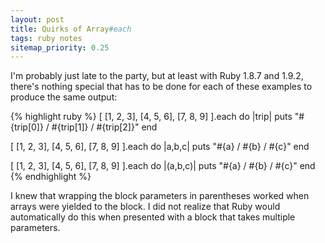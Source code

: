 ```yaml
---
layout: post
title: Quirks of Array#each
tags: ruby notes
sitemap_priority: 0.25
---
```

I'm probably just late to the party, but at least with Ruby 1.8.7 and 1.9.2,
there's nothing special that has to be done for each of these examples
to produce the same output:

{% highlight ruby %}
[ [1, 2, 3], [4, 5, 6], [7, 8, 9] ].each do |trip|
  puts "#{trip[0]} / #{trip[1]} / #{trip[2]}"
end

[ [1, 2, 3], [4, 5, 6], [7, 8, 9] ].each do |a,b,c|
  puts "#{a} / #{b} / #{c}"
end

[ [1, 2, 3], [4, 5, 6], [7, 8, 9] ].each do |(a,b,c)|
  puts "#{a} / #{b} / #{c}"
end
{% endhighlight %}

I knew that wrapping the block parameters in parentheses worked when arrays
were yielded to the block.  I did not realize that Ruby would automatically
do this when presented with a block that takes multiple parameters.